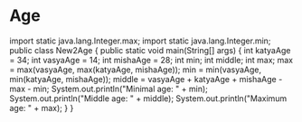 # Age
import static java.lang.Integer.max;
import static java.lang.Integer.min;
public class New2Age {
    public static void main(String[] args) {
        int katyaAge = 34;
        int vasyaAge = 14;
        int mishaAge = 28;
        int min;
        int middle;
        int max;
        max = max(vasyaAge, max(katyaAge, mishaAge));
        min = min(vasyaAge, min(katyaAge, mishaAge));
        middle = vasyaAge + katyaAge + mishaAge - max - min;
        System.out.println("Minimal age: " + min);
        System.out.println("Middle age: " + middle);
        System.out.println("Maximum age: " + max);
    }
}
